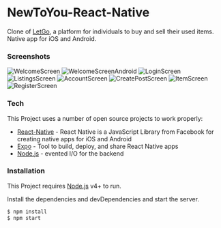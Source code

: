 # NewToYou-React-Native

Clone of [LetGo], a platform for individuals to buy and sell their used items. Native app for iOS and Android.

### Screenshots

![WelcomeScreen](https://i.imgur.com/ZJ9yBup.png)
![WelcomeScreenAndroid](https://i.imgur.com/MOejsoS.png)
![LoginScreen](https://i.imgur.com/72zBX1g.png)
![ListingsScreen](https://i.imgur.com/fY8bdyo.png)
![AccountScreen](https://i.imgur.com/TBhEm14.png)
![CreatePostScreen](https://i.imgur.com/m2smnqa.png)
![ItemScreen](https://i.imgur.com/0PWUeiM.png)
![RegisterScreen](https://i.imgur.com/EAkAMEz.png)

### Tech

This Project uses a number of open source projects to work properly:

- [React-Native] - React Native is a JavaScript Library from Facebook for creating native apps for iOS and Android
- [Expo] - Tool to build, deploy, and share React Native apps
- [Node.js] - evented I/O for the backend

### Installation

This Project requires [Node.js](https://nodejs.org/) v4+ to run.

Install the dependencies and devDependencies and start the server.

```sh
$ npm install
$ npm start
```

[react-native]: https://reactnative.dev/
[node.js]: http://nodejs.org
[expo]: https://expo.io/
[LetGo]: https://www.letgo.com/en-us
